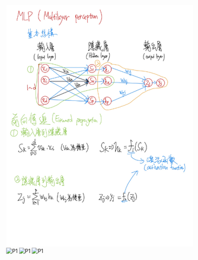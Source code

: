 ![P1](https://github.com/jerry930829/114-1-ML/blob/main/HW/HW1/ML_HW1_MLP_p1.jpg)
![P1](https://github.com/jerry930829/114-1-ML/blob/main/HW/HW1/ML_SVM_p2.jpg)
![P1](https://github.com/jerry930829/114-1-ML/blob/main/HW/HW1/ML_MLP_p1.jpg)
![P1](https://github.com/jerry930829/114-1-ML/blob/main/HW/HW1/ML_MLP_p2.jpg)

